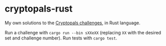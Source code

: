 # cryptopals-rust

My own solutions to the [Cryptopals challenges](https://cryptopals.com), in Rust language.

Run a challenge with `cargo run --bin sXXeXX` (replacing `XX` with the desired set and challenge number). Run tests with `cargo test`.